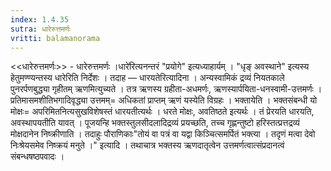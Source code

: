```yaml
---
index: 1.4.35
sutra: धारेरुत्तमर्णः
vritti: balamanorama
---
```


<<धारेरुत्तमर्णः>> - धारेरुत्तमर्णः ।धारे॑रित्यनन्तरं "प्रयोगे" इत्यध्याहार्यम् । "धृङ् अवस्थाने" इत्यस्य हेतुमण्ण्यन्तस्य धारेरिति निर्देशः । तदाह — धारयतेरित्यादिना । अन्यस्वामिकं द्रव्यं नियतकाले पुनरर्पणबुद्ध्या गृहीतम् ऋणमित्युच्यते । तत्र ऋणस्य ग्रहीता-अधमर्णः, ऋणस्यार्पयिता-धनस्वामी-उत्तमर्णः । प्रतिमासमशीतिभगादिवृद्ध्या उत्तमम्= अधिकतां प्राप्तम् ऋणं यस्येति विग्रहः । भक्तायेति । भक्तसंबन्धी यो मोक्षः= अपरिमितनित्यसुखविशेषस्तं धारयतीत्यर्थः । धरते मोक्षः, अवतिष्ठते इत्यर्थः । तं प्रेरयति धारयति, अवस्थापयतीति यावत् । पूजयन्हि भक्तस्तुलसीदलादिद्रव्यं प्रयच्छति, तच्च गृह्णन्तुष्टो हरिस्तत्प्रत्तद्रव्यं मोक्षदानेन निष्क्रीणाति । तदाहुः पौराणिकाः"तोयं वा पत्रं वा यद्वा किञ्चित्समर्पितं भक्त्या । तदृणं मत्वा देवो निःश्रेयसमेव निष्क्रयं मनुते ।" इत्यादि । तथाचात्र भक्तस्य ऋणदातृत्वेन उत्तमर्णत्वात्संप्रदानत्वं संबन्धषष्ठपवादः ।